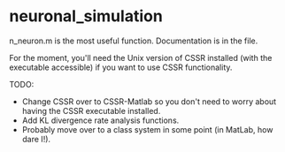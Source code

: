 # neuronal_simulation

n_neuron.m is the most useful function. Documentation is in the file. 

For the moment, you'll need the Unix version of CSSR installed (with the executable accessible) if you want to use CSSR functionality. 


TODO:

* Change CSSR over to CSSR-Matlab so you don't need to worry about having the CSSR executable installed.
* Add KL divergence rate analysis functions.
* Probably move over to a class system in some point (in MatLab, how dare I!). 


